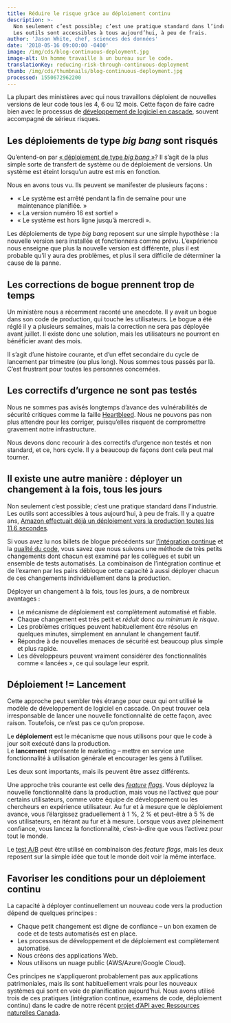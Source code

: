 ```yaml
---
title: Réduire le risque grâce au déploiement continu
description: >-
  Non seulement c’est possible; c’est une pratique standard dans l’industrie.
  Les outils sont accessibles à tous aujourd’hui, à peu de frais.
author: 'Jason White, chef, sciences des données'
date: '2018-05-16 09:00:00 -0400'
image: /img/cds/blog-continuous-deployment.jpg
image-alt: Un homme travaille à un bureau sur le code.
translationKey: reducing-risk-through-continuous-deployment
thumb: /img/cds/thumbnails/blog-continuous-deployment.jpg
processed: 1550672962200
---
```

La plupart des ministères avec qui nous travaillons déploient de nouvelles versions de leur code tous les 4, 6 ou 12 mois. Cette façon de faire cadre bien avec le processus de [développement de logiciel en cascade](https://cyclededeveloppementdunlogiciel.wordpress.com/le-modele-en-cascade/), souvent accompagné de sérieux risques. 

## Les déploiements de type *big bang* sont risqués

Qu’entend-on par [«&nbsp;déploiement de type *big bang*&nbsp;»](https://www.akuiteo.com/blog/les-strategies-de-deploiement-dun-logiciel-erp)? Il s’agit de la plus simple sorte de transfert de système ou de déploiement de versions. Un système est éteint lorsqu’un autre est mis en fonction. 

Nous en avons tous vu. Ils peuvent se manifester de plusieurs façons :
* «&nbsp;Le système est arrêté pendant la fin de semaine pour une maintenance planifiée.&nbsp;»
* «&nbsp;La version numéro 16 est sortie!&nbsp;»
* «&nbsp;Le système est hors ligne jusqu’à mercredi&nbsp;».

Les déploiements de type *big bang* reposent sur une simple hypothèse&nbsp;:&nbsp;la nouvelle version sera installée et fonctionnera comme prévu. L’expérience nous enseigne que plus la nouvelle version est différente, plus il est probable qu’il y aura des problèmes, et plus il sera difficile de déterminer la cause de la panne.

## Les corrections de bogue prennent trop de temps

Un ministère nous a récemment raconté une anecdote. Il y avait un bogue dans son code de production, qui touche les utilisateurs. Le bogue a été réglé il y a plusieurs semaines, mais la correction ne sera pas déployée avant juillet. Il existe donc une solution, mais les utilisateurs ne pourront en bénéficier avant des mois.

Il s’agit d’une histoire courante, et d’un effet secondaire du cycle de lancement par trimestre (ou plus long). Nous sommes tous passés par là. C’est frustrant pour toutes les personnes concernées.

## Les correctifs d’urgence ne sont pas testés

Nous ne sommes pas avisés longtemps d’avance des vulnérabilités de sécurité critiques comme la faille [Heartbleed](https://fr.wikipedia.org/wiki/Heartbleed). Nous ne pouvons pas non plus attendre pour les corriger, puisqu’elles risquent de compromettre gravement notre infrastructure.

Nous devons donc recourir à des correctifs d’urgence non testés et non standard, et ce, hors cycle. Il y a beaucoup de façons dont cela peut mal tourner.

## Il existe une autre manière&nbsp;:&nbsp;déployer un changement à la fois, tous les jours

Non seulement c’est possible; c’est une pratique standard dans l’industrie. Les outils sont accessibles à tous aujourd’hui, à peu de frais. Il y a quatre ans, [Amazon effectuait déjà un déploiement vers la production toutes les 11,6&nbsp;secondes](http://joshuaseiden.com/blog/2013/12/amazon-deploys-to-production-every-11-6-seconds/).

Si vous avez lu nos billets de blogue précédents sur [l’intégration continue](https://numerique.canada.ca/2018/03/26/les-tests-automatises/) et la [qualité du code](https://numerique.canada.ca/2018/04/24/coder-une-activite-dequipe/), vous savez que nous suivons une méthode de très petits changements dont chacun est examiné par les collègues et subit un ensemble de tests automatisés. La combinaison de l’intégration continue et de l’examen par les pairs débloque cette capacité à aussi déployer chacun de ces changements individuellement dans la production.

Déployer un changement à la fois, tous les jours, a de nombreux avantages&nbsp;:
* Le mécanisme de déploiement est complètement automatisé et fiable.
* Chaque changement est très petit et *réduit* donc *au minimum le risque*.
* Les problèmes critiques peuvent habituellement être résolus en quelques minutes, simplement en annulant le changement fautif.
* Répondre à de nouvelles menaces de sécurité est beaucoup plus simple et plus rapide.
* Les développeurs peuvent vraiment considérer des fonctionnalités comme « lancées », ce qui soulage leur esprit.

## Déploiement&nbsp;!=&nbsp;Lancement

Cette approche peut sembler très étrange pour ceux qui ont utilisé le modèle de développement de logiciel en cascade. On peut trouver cela irresponsable de lancer une nouvelle fonctionnalité de cette façon, avec raison. Toutefois, ce n’est pas ce qu’on propose.

Le **déploiement** est le mécanisme que nous utilisons pour que le code à jour soit exécuté dans la production.  
Le **lancement** représente le marketing – mettre en service une fonctionnalité à utilisation générale et encourager les gens à l’utiliser.

Les deux sont importants, mais ils peuvent être assez différents.

Une approche très courante est celle des [*feature flags*](https://blog.octo.com/feature-flipping/). Vous déployez la nouvelle fonctionnalité dans la production, mais vous ne l’activez que pour certains utilisateurs, comme votre équipe de développement ou les chercheurs en expérience utilisateur. Au fur et à mesure que le déploiement avance, vous l’élargissez graduellement à 1&nbsp;%, 2&nbsp;% et peut-être à 5&nbsp;% de vos utilisateurs, en itérant au fur et à mesure. Lorsque vous avez pleinement confiance, vous lancez la fonctionnalité, c’est-à-dire que vous l’activez pour tout le monde.

Le [test A/B](https://fr.wikipedia.org/wiki/Test_A/B) peut être utilisé en combinaison des *feature flags*, mais les deux reposent sur la simple idée que tout le monde doit voir la même interface.

## Favoriser les conditions pour un déploiement continu

La capacité à déployer continuellement un nouveau code vers la production dépend de quelques principes&nbsp;:
* Chaque petit changement est digne de confiance – un bon examen de code et de tests automatisés est en place.
* Les processus de développement et de déploiement est complètement automatisé.
* Nous créons des applications Web.
* Nous utilisons un nuage public (AWS/Azure/Google Cloud).

Ces principes ne s’appliqueront probablement pas aux applications patrimoniales, mais ils sont habituellement vrais pour les nouveaux systèmes qui sont en voie de planification aujourd’hui. Nous avons utilisé trois de ces pratiques (intégration continue, examens de code, déploiement continu) dans le cadre de notre récent [projet d’API avec Ressources naturelles Canada](https://github.com/cds-snc/nrcan-energuide-api-poc/).

